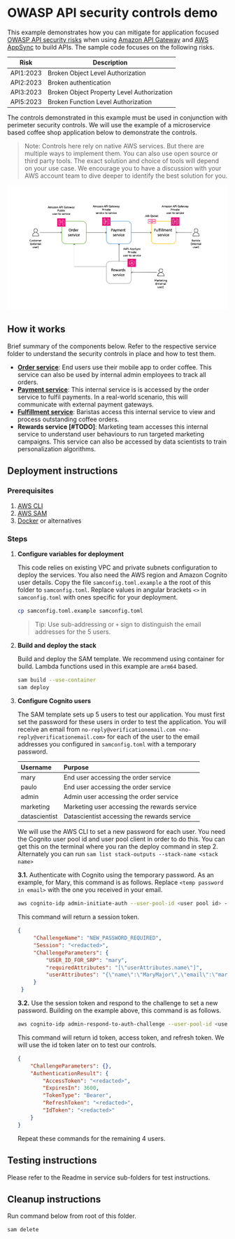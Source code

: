 # OWASP API security controls demo

This example demonstrates how you can mitigate for application focused [OWASP API security risks](https://owasp.org/API-Security/) when using [Amazon API Gateway](https://aws.amazon.com/api-gateway/) and [AWS AppSync](https://aws.amazon.com/pm/appsync) to build APIs. The sample code focuses on the following risks.

| Risk | Description |
| ---- | ----------- |
|API1:2023|Broken Object Level Authorization|
|API2:2023|Broken authentication|
|API3:2023|Broken Object Property Level Authorization|
|API5:2023|Broken Function Level Authorization|

The controls demonstrated in this example must be used in conjunction with perimeter security controls. We will use the example of a microservice based coffee shop application below to demonstrate the controls.

> Note: Controls here rely on native AWS services. But there are multiple ways to implement them. You can also use open source or third party tools. The exact solution and choice of tools will depend on your use case. We encourage you to have a discussion with your AWS account team to dive deeper to identify the best solution for you.

![Coffee Shop Microservices Architecture](./assets/OverallArchitecture.png)

## How it works

Brief summary of the components below. Refer to the respective service folder to understand the security controls in place and how to test them.

* **[Order service](./order/README.md)**: End users use their mobile app to order coffee. This service can also be used by internal admin employees to track all orders.
* **[Payment service](./payment/README.md)**: This internal service is is accessed by the order service to fulfil payments. In a real-world scenario, this will communicate with external payment gateways.
* **[Fulfillment service](./fulfillment/README.md)**: Baristas access this internal service to view and process outstanding coffee orders.
* **Rewards service [#TODO]**: Marketing team accesses this internal service to understand user behaviours to run targeted marketing campaigns. This service can also be accessed by data scientists to train personalization algorithms.

## Deployment instructions

### Prerequisites
1. [AWS CLI](https://docs.aws.amazon.com/cli/latest/userguide/getting-started-install.html)
2. [AWS SAM](https://docs.aws.amazon.com/serverless-application-model/latest/developerguide/install-sam-cli.html)
3. [Docker](https://docs.docker.com/engine/install/) or alternatives

### Steps

1. **Configure variables for deployment**
   
   This code relies on existing VPC and private subnets configuration to deploy the services. You also need the AWS region and Amazon Cognito user details. Copy the file `samconfig.toml.example` a the root of this folder to `samconfig.toml`. Replace values in angular brackets `<>` in `samconfig.toml` with ones specific for your deployment.

   ```bash
   cp samconfig.toml.example samconfig.toml
   ```

   > Tip: Use sub-addressing or `+` sign to distinguish the email addresses for the 5 users.

2. **Build and deploy the stack**
   
   Build and deploy the SAM template. We recommend using container for build. Lambda functions used in this example are `arm64` based.

   ```bash
   sam build --use-container
   sam deploy
   ```

3. **Configure Cognito users**

   The SAM template sets up 5 users to test our application. You must first set the password for these users in order to test the application. You will receive an email from `no-reply@verificationemail.com <no-reply@verificationemail.com>` for each of the user to the email addresses you configured in `samconfig.toml` with a temporary password.
   
   |Username|Purpose|
   | ------ | ----- |
   |mary|End user accessing the order service|
   |paulo|End user accessing the order service|
   |admin|Admin user accessing the order service|
   |marketing|Marketing user accessing the rewards service|
   |datascientist|Datascientist accessing the rewards service|

   We will use the AWS CLI to set a new password for each user. You need the Cognito user pool id and user pool client in order to do this. You can get this on the terminal where you ran the deploy command in step 2. Alternately you can run `sam list stack-outputs --stack-name <stack name>`

   **3.1.** Authenticate with Cognito using the temporary password. As an example, for Mary, this command is as follows. Replace `<temp password in email>` with the one you received in your email.

   ```bash
   aws cognito-idp admin-initiate-auth --user-pool-id <user pool id> --client-id <client id> --auth-flow ADMIN_NO_SRP_AUTH --auth-parameters 'USERNAME=mary,PASSWORD="<temp password in email>"'
   ```

   This command will return a session token.

   ```json
   {
        "ChallengeName": "NEW_PASSWORD_REQUIRED",
        "Session": "<redacted>",
        "ChallengeParameters": {
            "USER_ID_FOR_SRP": "mary",
            "requiredAttributes": "[\"userAttributes.name\"]",
            "userAttributes": "{\"name\":\"MaryMajor\",\"email\":\"mary@example.com\"}"
        }
    }
   ```

    **3.2.** Use the session token and respond to the challenge to set a new password. Building on the example above, this command is as follows.

    ```bash
    aws cognito-idp admin-respond-to-auth-challenge --user-pool-id <user pool id> --client-id <client id> --challenge-name NEW_PASSWORD_REQUIRED --challenge-response 'USERNAME=mary,NEW_PASSWORD="<new password>"' --session '<Session token from above command>'
    ```

    This command will return id token, access token, and refresh token. We will use the id token later on to test our controls.

    ```json
    {
        "ChallengeParameters": {},
        "AuthenticationResult": {
            "AccessToken": "<redacted>",
            "ExpiresIn": 3600,
            "TokenType": "Bearer",
            "RefreshToken": "<redacted>",
            "IdToken": "<redacted>"
        }
    }
    ```

    Repeat these commands for the remaining 4 users. 

## Testing instructions

Please refer to the Readme in service sub-folders for test instructions.

## Cleanup instructions

Run command below from root of this folder.

```bash
sam delete
```
